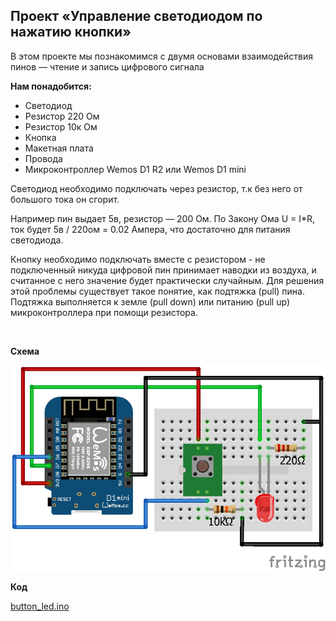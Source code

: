 ## Проект «Управление светодиодом по нажатию кнопки»

В этом проекте мы познакомимся с двумя основами взаимодействия пинов — чтение и запись цифрового сигнала

  **Нам понадобится:**

-   Светодиод    
-   Резистор 220 Ом    
-   Резистор 10к Ом    
-   Кнопка    
-   Макетная плата    
-   Провода    
-   Микроконтроллер Wemos D1 R2 или Wemos D1 mini
    

Светодиод необходимо подключать через резистор, т.к без него от большого тока он сгорит.

Например пин выдает 5в, резистор — 200 Ом. По Закону Ома U = I*R, ток будет 5в / 220ом = 0.02 Ампера, что достаточно для питания светодиода.

  

Кнопку необходимо подключать вместе с резистором -
не подключенный никуда цифровой пин принимает наводки из воздуха, и считанное с него значение будет практически случайным. Для решения этой проблемы существует такое понятие, как подтяжка (pull) пина. Подтяжка выполняется к земле (pull down) или питанию (pull up) микроконтроллера при помощи резистора.  
  
<br/>  

**Схема**

![Схема](button_led.png)

**Код**

[button_led.ino](button_led.ino)
